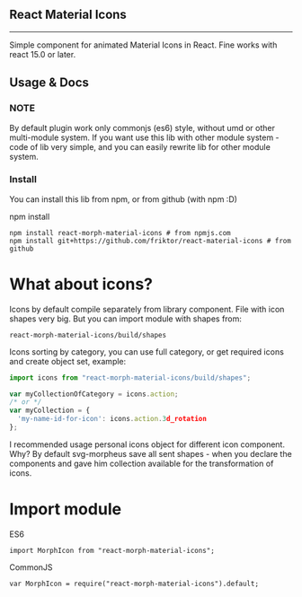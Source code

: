 ## React Material Icons
__________________

Simple component for animated Material Icons in React. Fine works with react 15.0 or later.

## Usage & Docs

### NOTE
By default plugin work only commonjs (es6) style, without umd or other multi-module system. If you want use this lib with other module system - code of lib very simple, and you can easily rewrite lib for other module system.

### Install
You can install this lib from npm, or from github (with npm :D)

npm install

```
npm install react-morph-material-icons # from npmjs.com
npm install git+https://github.com/friktor/react-material-icons # from github
```

# What about icons?
Icons by default compile separately from library component. File with icon shapes very big. But you can import module with shapes from:

```
react-morph-material-icons/build/shapes
```

Icons sorting by category, you can use full category, or get required icons and create object set, example:

``` javascript
import icons from "react-morph-material-icons/build/shapes";

var myCollectionOfCategory = icons.action;
/* or */
var myCollection = {
  'my-name-id-for-icon': icons.action.3d_rotation
};
```

I recommended usage personal icons object for different icon component. Why? By default svg-morpheus save all sent shapes - when you declare the components and gave him collection available for the transformation of icons.

# Import module
ES6

```import MorphIcon from "react-morph-material-icons";```

CommonJS

```var MorphIcon = require("react-morph-material-icons").default;```
